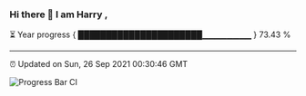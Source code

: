 ### Hi there 👋 I am Harry , 

⏳ Year progress { ██████████████████████▁▁▁▁▁▁▁▁ } 73.43 %

---

⏰ Updated on Sun, 26 Sep 2021 00:30:46 GMT

![Progress Bar CI](https://github.com/duykhang68/duykhang68/workflows/Progress%20Bar%20CI/badge.svg)
